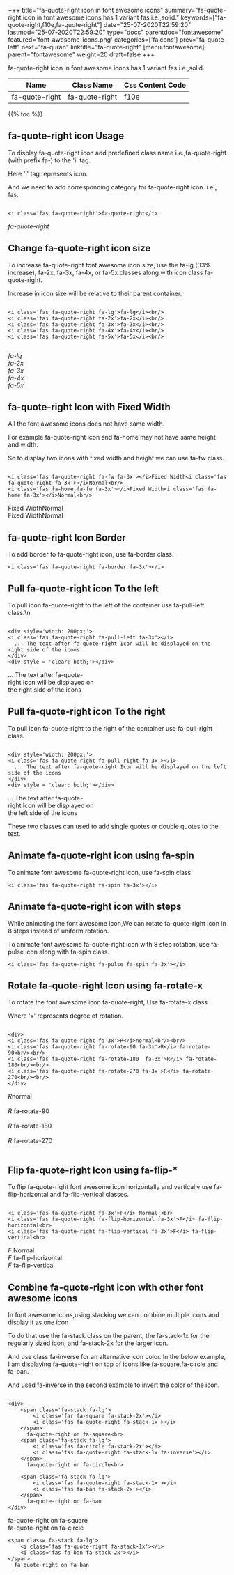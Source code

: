 +++
title="fa-quote-right icon in font awesome icons"
summary="fa-quote-right icon in font awesome icons has 1 variant fas i.e.,solid."
keywords=["fa-quote-right,f10e,fa-quote-right"]
date="25-07-2020T22:59:20"
lastmod="25-07-2020T22:59:20"
type="docs"
parentdoc="fontawesome"
featured='font-awesome-icons.png'
categories=['faicons']
prev="fa-quote-left"
next="fa-quran"
linktitle="fa-quote-right"
[menu.fontawesome]
parent="fontawesome"
weight=20
draft=false
+++


fa-quote-right icon in font awesome icons has 1 variant fas i.e.,solid.

<div class='table-responsive'><table class='table'><thead><tr><th>Name</th><th>Class Name</th><th>Css Content Code</th></tr></thead><tbody><tr><td>fa-quote-right</td><td>fa-quote-right</td><td>f10e</td></tr></tbody></table></div>


{{% toc %}}


## fa-quote-right icon Usage

To display fa-quote-right icon add predefined class name i.e.,fa-quote-right (with prefix fa-) to the 'i' tag.

Here 'i' tag represents icon.

And we need to add corresponding category for fa-quote-right icon. i.e., fas.


```

<i class='fas fa-quote-right'>fa-quote-right</i>
```

<i class='fas fa-quote-right'>fa-quote-right</i>




## Change fa-quote-right icon size
To increase fa-quote-right font awesome icon size, use the fa-lg (33% increase), fa-2x, fa-3x, fa-4x, or fa-5x classes along with icon class fa-quote-right.

Increase in icon size will be relative to their parent container. 

```

<i class='fas fa-quote-right fa-lg'>fa-lg</i><br/>
<i class='fas fa-quote-right fa-2x'>fa-2x</i><br/>
<i class='fas fa-quote-right fa-3x'>fa-3x</i><br/>
<i class='fas fa-quote-right fa-4x'>fa-4x</i><br/>
<i class='fas fa-quote-right fa-5x'>fa-5x</i><br/>
            
```

<i class='fas fa-quote-right fa-lg'>fa-lg</i><br/>
<i class='fas fa-quote-right fa-2x'>fa-2x</i><br/>
<i class='fas fa-quote-right fa-3x'>fa-3x</i><br/>
<i class='fas fa-quote-right fa-4x'>fa-4x</i><br/>
<i class='fas fa-quote-right fa-5x'>fa-5x</i><br/>
            



## fa-quote-right Icon with Fixed Width 

All the font awesome icons does not have same width.

For example fa-quote-right icon and fa-home may not have same height and width.

So to display two icons with fixed width and height we can use fa-fw class.


```

<i class='fas fa-quote-right fa-fw fa-3x'></i>Fixed Width<i class='fas fa-quote-right fa-3x'></i>Normal<br/>
<i class='fas fa-home fa-fw fa-3x'></i>Fixed Width<i class='fas fa-home fa-3x'></i>Normal<br/>
```

<i class='fas fa-quote-right fa-fw fa-3x'></i>Fixed Width<i class='fas fa-quote-right fa-3x'></i>Normal<br/>
<i class='fas fa-home fa-fw fa-3x'></i>Fixed Width<i class='fas fa-home fa-3x'></i>Normal<br/>



## fa-quote-right Icon Border 

To add border to fa-quote-right icon, use fa-border class.


```
<i class='fas fa-quote-right fa-border fa-3x'></i>

```
<i class='fas fa-quote-right fa-border fa-3x'></i>





## Pull fa-quote-right icon To the left

To pull icon fa-quote-right to the left of the container use fa-pull-left class.\n

```

<div style='width: 200px;'>
<i class='fas fa-quote-right fa-pull-left fa-3x'></i>
  ... The text after fa-quote-right Icon will be displayed on the right side of the icons
</div>
<div style = 'clear: both;'></div>
```

<div style='width: 200px;'>
<i class='fas fa-quote-right fa-pull-left fa-3x'></i>
  ... The text after fa-quote-right Icon will be displayed on the right side of the icons
</div>
<div style = 'clear: both;'></div>




## Pull fa-quote-right icon To the right
To pull icon fa-quote-right to the right of the container use fa-pull-right class.

```

<div style='width: 200px;'>
<i class='fas fa-quote-right fa-pull-right fa-3x'></i>
  ... The text after fa-quote-right Icon will be displayed on the left side of the icons
</div>
<div style = 'clear: both;'></div>
```

<div style='width: 200px;'>
<i class='fas fa-quote-right fa-pull-right fa-3x'></i>
  ... The text after fa-quote-right Icon will be displayed on the left side of the icons
</div>
<div style = 'clear: both;'></div>

These two classes can used to add single quotes or double quotes to the text.


## Animate fa-quote-right icon using fa-spin
To animate font awesome fa-quote-right icon, use fa-spin class.

```
<i class='fas fa-quote-right fa-spin fa-3x'></i>
```
<i class='fas fa-quote-right fa-spin fa-3x'></i>




## Animate fa-quote-right icon with steps
While animating the font awesome icon,We can rotate fa-quote-right icon in 8 steps instead of uniform rotation.

To animate font awesome fa-quote-right icon with 8 step rotation, use fa-pulse icon along with fa-spin class.


```
<i class='fas fa-quote-right fa-pulse fa-spin fa-3x'></i>

```
<i class='fas fa-quote-right fa-pulse fa-spin fa-3x'></i>





## Rotate fa-quote-right Icon using fa-rotate-x
To rotate the font awesome icon fa-quote-right, Use fa-rotate-x class

Where 'x' represents degree of rotation.


```

<div>
<i class='fas fa-quote-right fa-3x'>R</i>normal<br/><br/>
<i class='fas fa-quote-right fa-rotate-90 fa-3x'>R</i> fa-rotate-90<br/><br/> 
<i class='fas fa-quote-right fa-rotate-180  fa-3x'>R</i> fa-rotate-180<br/><br/> 
<i class='fas fa-quote-right fa-rotate-270 fa-3x'>R</i> fa-rotate-270<br/><br/>
</div>
```

<div>
<i class='fas fa-quote-right fa-3x'>R</i>normal<br/><br/>
<i class='fas fa-quote-right fa-rotate-90 fa-3x'>R</i> fa-rotate-90<br/><br/> 
<i class='fas fa-quote-right fa-rotate-180  fa-3x'>R</i> fa-rotate-180<br/><br/> 
<i class='fas fa-quote-right fa-rotate-270 fa-3x'>R</i> fa-rotate-270<br/><br/>
</div>




## Flip fa-quote-right Icon using fa-flip-*
To flip fa-quote-right font awesome icon horizontally and vertically use fa-flip-horizontal and fa-flip-vertical classes. 

```

<i class='fas fa-quote-right fa-3x'>F</i> Normal <br>
<i class='fas fa-quote-right fa-flip-horizontal fa-3x'>F</i> fa-flip-horizontal<br>
<i class='fas fa-quote-right fa-flip-vertical fa-3x'>F</i> fa-flip-vertical<br>
```

<i class='fas fa-quote-right fa-3x'>F</i> Normal <br>
<i class='fas fa-quote-right fa-flip-horizontal fa-3x'>F</i> fa-flip-horizontal<br>
<i class='fas fa-quote-right fa-flip-vertical fa-3x'>F</i> fa-flip-vertical<br>




## Combine fa-quote-right icon with other font awesome icons
In font awesome icons,using stacking we can combine multiple icons and display it as one icon 

To do that use the fa-stack class on the parent, the fa-stack-1x for the regularly sized icon, and fa-stack-2x for the larger icon.

And use class fa-inverse for an alternative icon color. 
In the below example, I am displaying fa-quote-right on top of icons like fa-square,fa-circle and fa-ban.

And used fa-inverse in the second example to invert the color of the icon.

```

<div>
    <span class='fa-stack fa-lg'>
        <i class='far fa-square fa-stack-2x'></i>
        <i class='fas fa-quote-right fa-stack-1x'></i>
    </span>
      fa-quote-right on fa-square<br>
    <span class='fa-stack fa-lg'>
        <i class='fas fa-circle fa-stack-2x'></i>
        <i class='fas fa-quote-right fa-stack-1x fa-inverse'></i>
    </span>
      fa-quote-right on fa-circle<br>

    <span class='fa-stack fa-lg'>
        <i class='fas fa-quote-right fa-stack-1x'></i>
        <i class='fas fa-ban fa-stack-2x'></i>
    </span>
      fa-quote-right on fa-ban
</div>
```

<div>
    <span class='fa-stack fa-lg'>
        <i class='far fa-square fa-stack-2x'></i>
        <i class='fas fa-quote-right fa-stack-1x'></i>
    </span>
      fa-quote-right on fa-square<br>
    <span class='fa-stack fa-lg'>
        <i class='fas fa-circle fa-stack-2x'></i>
        <i class='fas fa-quote-right fa-stack-1x fa-inverse'></i>
    </span>
      fa-quote-right on fa-circle<br>

    <span class='fa-stack fa-lg'>
        <i class='fas fa-quote-right fa-stack-1x'></i>
        <i class='fas fa-ban fa-stack-2x'></i>
    </span>
      fa-quote-right on fa-ban
</div>






